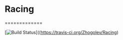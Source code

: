 # Racing
=============

[![Build Status](https://travis-ci.org/Zhogolev/Racing.svg?branch=master)]((https://travis-ci.org/Zhogolev/Racing)&nbsp;
